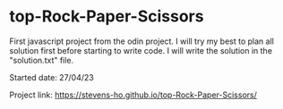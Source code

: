 # top-Rock-Paper-Scissors

First javascript project from the odin project. I will try my best to plan all solution first before starting to write code. I will write the solution in the "solution.txt" file.

Started date: 27/04/23

Project link: https://stevens-ho.github.io/top-Rock-Paper-Scissors/
